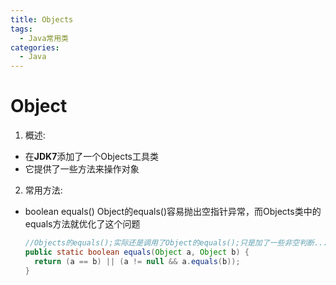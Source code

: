```yaml
---
title: Objects
tags:
  - Java常用类
categories:
  - Java
---
```


# Object
1. 概述:
  - 在**JDK7**添加了一个Objects工具类
  - 它提供了一些方法来操作对象

2. 常用方法:
  - boolean equals()
    Object的equals()容易抛出空指针异常，而Objects类中的equals方法就优化了这个问题
    ``` Java
    //Objects的equals();实际还是调用了Object的equals();只是加了一些非空判断...
    public static boolean equals(Object a, Object b) {  
      return (a == b) || (a != null && a.equals(b));  
    }
    ```